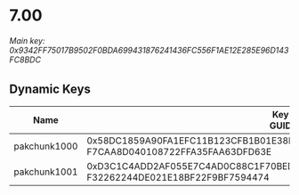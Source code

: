 # 7.00

###### *Main key: 0x9342FF75017B9502F0BDA699431876241436FC556F1AE12E285E96D143FC8BDC*

## Dynamic Keys

| Name         | Key<br/>GUID                                                                                            |
|--------------|---------------------------------------------------------------------------------------------------------|
| pakchunk1000 | 0x58DC1859A90FA1EFC11B123CFB1B01E38EB31EFE11F40D64AF3F122B6CBC3E67<br/>F7CAA8D040108722FFA35FAA63DFD63E |
| pakchunk1001 | 0xD3C1C4ADD2AF055E7C4AD0C88C1F70BED63AEE97AEED92B706C32904C2AF4AB3<br/>F32262244DE021E18BF22F9BF7594474 |
